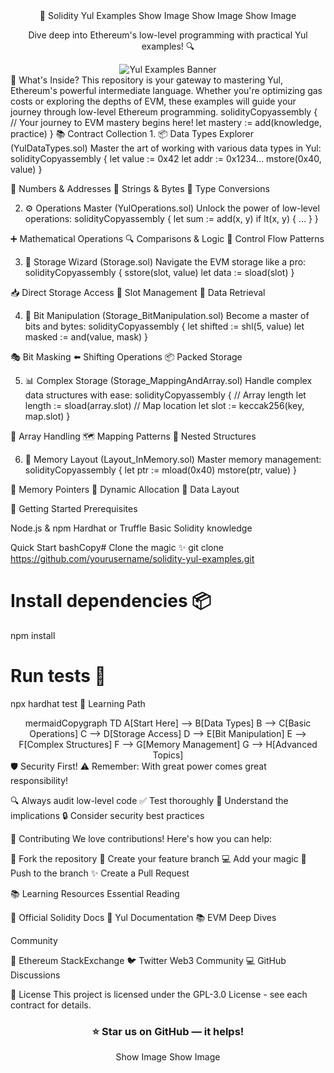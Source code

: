 <div align="center">
🚀 Solidity Yul Examples
Show Image
Show Image
Show Image

Dive deep into Ethereum's low-level programming with practical Yul examples! 🔍

<img src="/api/placeholder/800/400" alt="Yul Examples Banner">
</div>
🌟 What's Inside?
This repository is your gateway to mastering Yul, Ethereum's powerful intermediate language. Whether you're optimizing gas costs or exploring the depths of EVM, these examples will guide your journey through low-level Ethereum programming.
solidityCopyassembly {
    // Your journey to EVM mastery begins here! 
    let mastery := add(knowledge, practice)
}
📚 Contract Collection
1. 📦 Data Types Explorer (YulDataTypes.sol)
Master the art of working with various data types in Yul:
solidityCopyassembly {
    let value := 0x42
    let addr := 0x1234...
    mstore(0x40, value)
}

🔢 Numbers & Addresses
📝 Strings & Bytes
🔄 Type Conversions

2. ⚙️ Operations Master (YulOperations.sol)
Unlock the power of low-level operations:
solidityCopyassembly {
    let sum := add(x, y)
    if lt(x, y) { ... }
}

➕ Mathematical Operations
🔍 Comparisons & Logic
🔄 Control Flow Patterns

3. 💾 Storage Wizard (Storage.sol)
Navigate the EVM storage like a pro:
solidityCopyassembly {
    sstore(slot, value)
    let data := sload(slot)
}

📥 Direct Storage Access
🎯 Slot Management
🔁 Data Retrieval

4. 🔧 Bit Manipulation (Storage_BitManipulation.sol)
Become a master of bits and bytes:
solidityCopyassembly {
    let shifted := shl(5, value)
    let masked := and(value, mask)
}

🎭 Bit Masking
⬅️ Shifting Operations
📦 Packed Storage

5. 📊 Complex Storage (Storage_MappingAndArray.sol)
Handle complex data structures with ease:
solidityCopyassembly {
    // Array length
    let length := sload(array.slot)
    // Map location
    let slot := keccak256(key, map.slot)
}

📝 Array Handling
🗺️ Mapping Patterns
🔗 Nested Structures

6. 🧠 Memory Layout (Layout_InMemory.sol)
Master memory management:
solidityCopyassembly {
    let ptr := mload(0x40)
    mstore(ptr, value)
}

📍 Memory Pointers
📏 Dynamic Allocation
🔄 Data Layout

🚀 Getting Started
Prerequisites

Node.js & npm
Hardhat or Truffle
Basic Solidity knowledge

Quick Start
bashCopy# Clone the magic ✨
git clone https://github.com/yourusername/solidity-yul-examples.git

# Install dependencies 📦
npm install

# Run tests 🧪
npx hardhat test
🔬 Learning Path
<div align="center">
mermaidCopygraph TD
    A[Start Here] --> B[Data Types]
    B --> C[Basic Operations]
    C --> D[Storage Access]
    D --> E[Bit Manipulation]
    E --> F[Complex Structures]
    F --> G[Memory Management]
    G --> H[Advanced Topics]
</div>
🛡️ Security First!
⚠️ Remember: With great power comes great responsibility!

🔍 Always audit low-level code
✅ Test thoroughly
🎯 Understand the implications
🔒 Consider security best practices

🤝 Contributing
We love contributions! Here's how you can help:

🍴 Fork the repository
🔧 Create your feature branch
💻 Add your magic
🚀 Push to the branch
✨ Create a Pull Request

📚 Learning Resources
Essential Reading

📖 Official Solidity Docs
📘 Yul Documentation
📚 EVM Deep Dives

Community

💬 Ethereum StackExchange
🐦 Twitter Web3 Community
💻 GitHub Discussions

📄 License
This project is licensed under the GPL-3.0 License - see each contract for details.
<div align="center">

<h3>⭐️ Star us on GitHub — it helps!</h3>
Show Image
Show Image
</div>